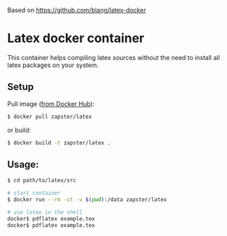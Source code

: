 Based on https://github.com/blang/latex-docker

Latex docker container
=====

This container helps compiling latex sources without the need to install all latex packages on your system.

Setup
-----

Pull image ([from Docker Hub](https://registry.hub.docker.com/u/zapster/latex)):
```bash
$ docker pull zapster/latex
```
or build:
```bash
$ docker build -t zapster/latex .

```

Usage:
-----

```bash
$ cd path/to/latex/src

# start container
$ docker run --rm -it -v $(pwd):/data zapster/latex

# use latex in the shell
docker$ pdflatex example.tex
docker$ pdflatex example.tex
```

